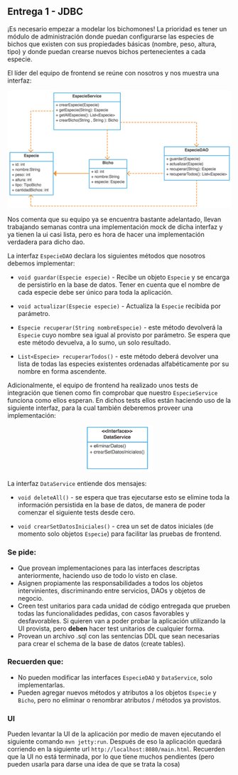## Entrega 1 - JDBC

¡Es necesario empezar a modelar los bichomones! La prioridad es tener un módulo de administración donde puedan configurarse las especies de bichos que existen con sus propiedades básicas (nombre, peso, altura, tipo) y donde puedan crearse nuevos bichos pertenecientes a cada especie.

El líder del equipo de frontend se reúne con nosotros y nos muestra una interfaz:

![UML](uml.png)

Nos comenta que su equipo ya se encuentra bastante adelantado, llevan trabajando semanas contra una implementación mock de dicha interfaz y ya tienen la ui casi lista, pero es hora de hacer una implementación verdadera para dicho dao. 

La interfaz `EspecieDAO` declara los siguientes métodos que nosotros debemos implementar:

- `void guardar(Especie especie)` - Recibe un objeto `Especie` y se encarga de persistirlo en la base de datos.  Tener en cuenta que el nombre de cada especie debe ser único para toda la aplicación.

- `void actualizar(Especie especie)` - Actualiza la `Especie` recibida por parámetro.

- `Especie recuperar(String nombreEspecie)` - este método devolverá la `Especie` cuyo nombre sea igual al provisto por parámetro.  Se espera que este método devuelva, a lo sumo, un solo resultado.

- `List<Especie> recuperarTodos()` - este método deberá devolver una lista de todas las especies existentes ordenadas alfabéticamente por su nombre en forma ascendente.


Adicionalmente, el equipo de frontend ha realizado unos tests de integración que tienen como fin comprobar que nuestro `EspecieService` funciona como ellos esperan.  En dichos tests ellos están haciendo uso de la siguiente interfaz, para la cual también deberemos proveer una implementación:

<p align="center">
  <img src="dataService.png" style=" max-width: 30%;" />
</p>


La interfaz `DataService` entiende dos mensajes:

- `void deleteAll()` - se espera que tras ejecutarse esto se elimine toda la información persistida en la base de datos, de manera de poder comenzar el siguiente tests desde cero.

- `void crearSetDatosIniciales()` - crea un set de datos iniciales (de momento solo objetos `Especie`) para facilitar las pruebas de frontend.

### Se pide:
- Que provean implementaciones para las interfaces descriptas anteriormente, haciendo uso de todo lo visto en clase.
- Asignen propiamente las responsabilidades a todos los objetos intervinientes, discriminando entre servicios, DAOs y objetos de negocio.
- Creen test unitarios para cada unidad de código entregada que prueben todas las funcionalidades pedidas, con casos favorables y desfavorables. Si quieren van a poder probar la aplicación utilizando la UI provista, pero **deben** hacer test unitarios de cualquier forma.
- Provean un archivo .sql con las sentencias DDL que sean necesarias para crear el schema de la base de datos (create tables).

### Recuerden que:
- No pueden modificar las interfaces `EspecieDAO` y `DataService`, solo implementarlas.
- Pueden agregar nuevos métodos y atributos a los objetos `Especie` y `Bicho`, pero no eliminar o renombrar atributos / métodos ya provistos.

### UI
Pueden levantar la UI de la aplicación por medio de maven ejecutando el siguiente comando `mvn jetty:run`. Después de eso la aplicación quedará corriendo en la siguiente url `http://localhost:8080/main.html`. Recuerden que la UI no está terminada, por lo que tiene muchos pendientes (pero pueden usarla para darse una idea de que se trata la cosa)
